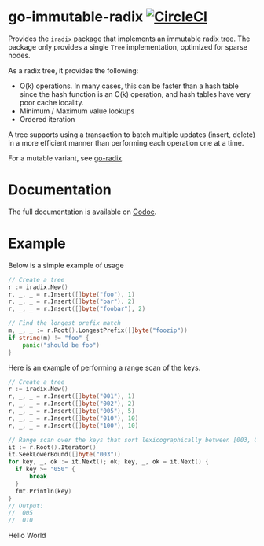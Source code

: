 go-immutable-radix [![CircleCI](https://circleci.com/gh/hashicorp/go-immutable-radix/tree/master.svg?style=svg)](https://circleci.com/gh/hashicorp/go-immutable-radix/tree/master)
=========

Provides the `iradix` package that implements an immutable [radix tree](http://en.wikipedia.org/wiki/Radix_tree).
The package only provides a single `Tree` implementation, optimized for sparse nodes.

As a radix tree, it provides the following:
 * O(k) operations. In many cases, this can be faster than a hash table since
   the hash function is an O(k) operation, and hash tables have very poor cache locality.
 * Minimum / Maximum value lookups
 * Ordered iteration

A tree supports using a transaction to batch multiple updates (insert, delete)
in a more efficient manner than performing each operation one at a time.

For a mutable variant, see [go-radix](https://github.com/armon/go-radix).

Documentation
=============

The full documentation is available on [Godoc](http://godoc.org/github.com/hashicorp/go-immutable-radix).

Example
=======

Below is a simple example of usage

```go
// Create a tree
r := iradix.New()
r, _, _ = r.Insert([]byte("foo"), 1)
r, _, _ = r.Insert([]byte("bar"), 2)
r, _, _ = r.Insert([]byte("foobar"), 2)

// Find the longest prefix match
m, _, _ := r.Root().LongestPrefix([]byte("foozip"))
if string(m) != "foo" {
    panic("should be foo")
}
```

Here is an example of performing a range scan of the keys.

```go
// Create a tree
r := iradix.New()
r, _, _ = r.Insert([]byte("001"), 1)
r, _, _ = r.Insert([]byte("002"), 2)
r, _, _ = r.Insert([]byte("005"), 5)
r, _, _ = r.Insert([]byte("010"), 10)
r, _, _ = r.Insert([]byte("100"), 10)

// Range scan over the keys that sort lexicographically between [003, 050)
it := r.Root().Iterator()
it.SeekLowerBound([]byte("003"))
for key, _, ok := it.Next(); ok; key, _, ok = it.Next() {
  if key >= "050" {
      break
  }
  fmt.Println(key)
}
// Output:
//  005
//  010
```

Hello World
